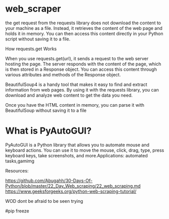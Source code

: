 # web_scraper

the get request from the requests library does not download the content to your machine as a file. Instead, it retrieves the content of the web page and holds it in memory. You can then access this content directly in your Python script without saving it to a file.


How requests.get Works

When you use requests.get(url), it sends a request to the web server hosting the page. The server responds with the content of the page, which is then stored in a Response object. You can access this content through various attributes and methods of the Response object.

BeautifulSoup4 is a handy tool that makes it easy to find and extract information from web pages. By using it with the requests library, you can download and analyze web content to get the data you need.

Once you have the HTML content in memory, you can parse it with BeautifulSoup without saving it to a file


# 
# 
# What is PyAutoGUI?

PyAutoGUI is a Python library that allows you to automate mouse and keyboard actions. You can use it to move the mouse, click, drag, type, press keyboard keys, take screenshots, and more.Applications: automated tasks,gamimg


Resources:

https://github.com/Abugahh/30-Days-Of-Python/blob/master/22_Day_Web_scraping/22_web_scraping.md
https://www.geeksforgeeks.org/python-web-scraping-tutorial/


WOD
dont be afraid to be seen trying

#pip freeze